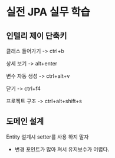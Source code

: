 # 실전 JPA 실무 학습

## 인텔리 제이 단축키
클래스 들어가기 -> ctrl+b

상세 보기 -> alt+enter


변수 자동 생성 -> ctrl+alt+v


닫기 -> ctrl+f4


프로젝트 구조 -> ctrl+alt+shift+s
## 도메인 설계
Entity 설계시 setter를 사용 하지 말자

- 변경 포인트가 많아 져서 유지보수가 어렵다.


